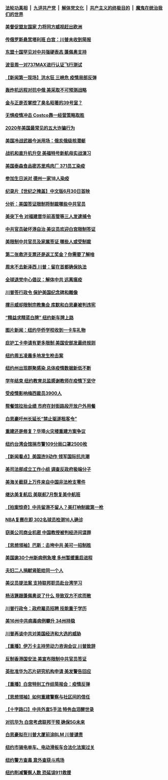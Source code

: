 

####  [法轮功真相](../../../../basic/blob/master/README.md?t=06290431) &nbsp;|&nbsp; [九评共产党](../../../../9ping.md/blob/master/README.md?t=06290431) &nbsp;|&nbsp; [解体党文化](../../../../jtdwh.md/blob/master/README.md?t=06290431)  &nbsp;|&nbsp; [共产主义的终极目的](../../../../gczydzjmd.md/blob/master/README.md?t=06290431) &nbsp;|&nbsp; [魔鬼在统治我们的世界](../../../../mgztzwmdsj.md/blob/master/README.md?t=06290431) 

#### [美督促盟友国家 力将同方威视赶出欧洲](../pages/nsc412/n12217695.md?t=06290431) 

#### [传俄罗斯悬赏塔利班 白宫：川普未收到简报](../pages/nsc412/n12217600.md?t=06290431) 

#### [东盟十国罕见对中共强硬表态 蓬佩奥支持](../pages/nsc412/n12217571.md?t=06290431) 

#### [波音周一对737MAX进行认证飞行测试](../pages/nsc412/n12217519.md?t=06290431) 

#### [【新闻第一现场】洪水狂 三峡危 疫情局部反弹](../pages/nsc412/n12217350.md?t=06290431) 

#### [轰炸机远程对抗中俄 美采取不可预测战略](../pages/nsc412/n12205278.md?t=06290431) 

#### [金与正是否掌控了臭名昭著的39号室？](../pages/nsc412/n12217251.md?t=06290431) 

#### [无惧疫情冲击 Costco靠一经营策略取胜](../pages/nsc412/n12208222.md?t=06290431) 

#### [2020年美国最常见的五大诈骗行为](../pages/nsc412/n12216881.md?t=06290431) 

#### [美国冷战武器今派用场：俄亥俄级核潜艇](../pages/nsc412/n12216507.md?t=06290431) 

#### [战机和直升机升空 美福特号新航母实战演习](../pages/nsc412/n12216326.md?t=06290431) 

#### [美国泰森食品密苏里鸡肉厂 371员工染疫](../pages/nsc412/n12216590.md?t=06290431) 

#### [参加生日派对 德州一家18人染疫](../pages/nsc412/n12216533.md?t=06290431) 

#### [纪录片【世纪之掩盖】中文版6月30日首映](../pages/nsc412/n12216557.md?t=06290431) 

#### [分析：美国签证限制将制裁哪些中共官员](../pages/nsc412/n12216563.md?t=06290431) 

#### [美突下令 对福建晋华前高管等三人发逮捕令](../pages/nsc412/n12216296.md?t=06290431) 

#### [中共官员破坏港自治 美议员欢迎白宫限制签证](../pages/nsc412/n12216313.md?t=06290431) 

#### [美限制中共官员及家属签证 哪些人或受制裁](../pages/nsc412/n12216208.md?t=06290431) 

#### [第二张救济支票还是返工奖金？你需要了解啥](../pages/nsc412/n12216185.md?t=06290431) 

#### [周末不去新泽西 川普：留在首都确保执法](../pages/nsc412/n12216075.md?t=06290431) 

#### [全球退党中心倡议：解体中共 远离瘟疫](../pages/nsc412/n12214964.md?t=06290431) 

#### [川普签行政令 保护美国纪念碑和雕像](../pages/nsc412/n12216036.md?t=06290431) 

#### [撑示威却限制宗教集会 库默和白思豪被判违宪](../pages/nsc412/n12215498.md?t=06290431) 

#### [“精益求精蓝白牌”  纽约新车牌上路](../pages/nsc412/n12215514.md?t=06290431) 

#### [图片新闻：纽约华侨学校收到一卡车礼物](../pages/nsc412/n12215479.md?t=06290431) 

#### [庇护工卡申请有更多限制 美国安部发最终规则](../pages/nsc412/n12215484.md?t=06290431) 

#### [纽约周五凌晨多地发生枪击案](../pages/nsc412/n12215489.md?t=06290431) 

#### [纽约州出现群聚感染  总体疫情数据新低不断](../pages/nsc412/n12215492.md?t=06290431) 

#### [学年结束   纽约教育总监感谢教师在疫情下坚守](../pages/nsc412/n12215495.md?t=06290431) 

#### [受疫情影响梅西裁员3900人](../pages/nsc412/n12215504.md?t=06290431) 

#### [帮餐馆拉抬业绩 市府在封街路段开放户外用餐](../pages/nsc412/n12215506.md?t=06290431) 

#### [白思豪吁州长延长“禁止驱逐租客令”](../pages/nsc412/n12215511.md?t=06290431) 

#### [重建还是修复？华埠火灾楼重建方案争议](../pages/nsc412/n12215517.md?t=06290431) 

#### [纽约台湾会馆捐市警109分局口罩2500枚](../pages/nsc412/n12215522.md?t=06290431) 

#### [【新闻看点】美国连9动作 领军国际抗共潮](../pages/nsc412/n12215121.md?t=06290431) 

#### [美司法部成立工作小组 调查反政府极端分子](../pages/nsc412/n12215788.md?t=06290431) 

#### [美海关截获上万件来自中国非法枪支零件](../pages/nsc412/n12215668.md?t=06290431) 

#### [继达美复航后 美联航7月恢复美中航班](../pages/nsc412/n12215347.md?t=06290431) 

#### [【拍案惊奇】中共留港不留人？美打响制裁第一枪](../pages/nsc412/n12215438.md?t=06290431) 

#### [NBA复赛在即  302名球员检测16人确诊](../pages/nsc412/n12215540.md?t=06290431) 

#### [窃美公司商业机密 中国教授被判经济间谍罪](../pages/nsc412/n12215195.md?t=06290431) 

#### [【思想领袖】巴斯：击垮中共 美可一招制胜](../pages/nsc412/n12033990.md?t=06290431) 

#### [美国逾30个州新病例急增 多州暂缓重启进程](../pages/nsc412/n12215188.md?t=06290431) 

#### [夫妇二人捐献肾脏给同一个人](../pages/nsc412/n12215205.md?t=06290431) 

#### [美议员提法案 支持联邦职员赴台湾学习](../pages/nsc412/n12215108.md?t=06290431) 

#### [杨洁篪跟蓬佩奥说了什么 导致双方不欢而散](../pages/nsc412/n12214937.md?t=06290431) 

#### [川普行政令：政府雇员招聘 技能重于学历](../pages/nsc412/n12214994.md?t=06290431) 

#### [美16州中共病毒病例攀升 34州持稳](../pages/nsc412/n12214832.md?t=06290431) 

#### [川普再谈中共对美国经济和大选的威胁](../pages/nsc412/n12214917.md?t=06290431) 

#### [【重播】伊万卡主持劳动力咨询会议 川普致辞](../pages/nsc412/n12214370.md?t=06290431) 

#### [反制香港国安法 美宣布限制中共官员签证](../pages/nsc412/n12214505.md?t=06290431) 

#### [英批准华为芯片研究机构申请 美发警告回应](../pages/nsc412/n12214643.md?t=06290431) 

#### [【重播】白宫特别工作组简报会：疫情反弹](../pages/nsc412/n12214278.md?t=06290431) 

#### [【思想领袖】如何重建警察与社区间的信任](../pages/nsc412/n12214218.md?t=06290431) 

#### [【十字路口】中共外宣5手法 特务血泪醒世录](../pages/nsc412/n12212915.md?t=06290431) 

#### [对抗华为 白宫考虑联邦干预 确保5G未来](../pages/nsc412/n12214112.md?t=06290431) 

#### [白思豪拟在川普大厦前涂BLM 川普谴责](../pages/nsc412/n12213221.md?t=06290431) 

#### [纽约市骑电单车、电动滑板车合法化法案过关](../pages/nsc412/n12213199.md?t=06290431) 

#### [纽约警方查毒 意外查获斗鸡场](../pages/nsc412/n12213204.md?t=06290431) 

#### [纽约削减警察人数 恐延误911救援](../pages/nsc412/n12213202.md?t=06290431) 

